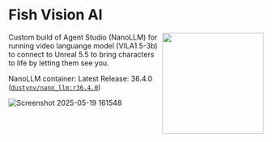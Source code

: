 # Fish Vision AI
<a href="https://www.jetson-ai-lab.com"><img align="right" width="200" height="200" src="https://nvidia-ai-iot.github.io/jetson-generative-ai-playground/images/JON_Gen-AI-panels.png"></a>

Custom build of Agent Studio (NanoLLM) for running video languange model (VILA1.5-3b) to connect to Unreal 5.5 to bring characters to life by letting them see you.


NanoLLM container:
Latest Release: 36.4.0 ([`dustynv/nano_llm:r36.4.0`](https://hub.docker.com/r/dustynv/nano_llm/tags)) <br/> 

![Screenshot 2025-05-19 161548](https://github.com/user-attachments/assets/1056544c-dc15-4119-bbe1-cced329a2b54)
